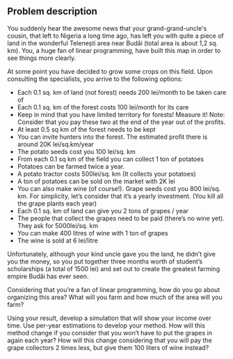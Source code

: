 ## Problem description

You suddenly hear the awesome news that your grand-grand-uncle's cousin, that left to Nigeria a long time ago, has left you with quite a piece of land in the wonderful Telenești area near Budăi (total area is about 1,2 sq. km). You, a huge fan of linear programming, have built this map in order to see things more clearly.

At some point you have decided to grow some crops on this field. Upon consulting the specialists, you arrive to the following options:

- Each 0.1 sq. km of land (not forest) needs 200 lei/month to be taken care of
- Each 0.1 sq. km of the forest costs 100 lei/month for its care
- Keep in mind that you have limited territory for forests! Measure it! Note: Consider that you pay these two at the end of the year out of the profits.
- At least 0.5 sq km of the forest needs to be kept
- You can invite hunters into the forest. The estimated profit there is around 20K lei/sq.km/year
- The potato seeds cost you 100 lei/sq. km
- From each 0.1 sq km of the field you can collect 1 ton of potatoes
- Potatoes can be farmed twice a year.
- A potato tractor costs 500lei/sq. km (It collects your potatoes)
- A ton of potatoes can be sold on the market with 2K lei
- You can also make wine (of course!). Grape seeds cost you 800 lei/sq. km. For simplicity, let’s consider that it’s a yearly investment. (You kill all the grape plants each year)
- Each 0.1 sq. km of land can give you 2 tons of grapes / year
- The people that collect the grapes need to be paid (there’s no wine yet). They ask for 5000lei/sq. km
- You can make 400 litres of wine with 1 ton of grapes
- The wine is sold at 6 lei/litre

Unfortunately, although your kind uncle gave you the land, he didn’t give you the money, so you put together three months worth of student’s scholarships (a total of 1500 lei) and set out to create the greatest farming empire Budăi has ever seen.

Considering that you’re a fan of linear programming, how do you go about organizing this area? What will you farm and how much of the area will you farm?

Using your result, develop a simulation that will show your income over time. Use per-year estimations to develop your method. How will this method change if you consider that you won’t have to put the grapes in again each year? How will this change considering that you will pay the grape collectors 2 times less, but give them 100 liters of wine instead?
